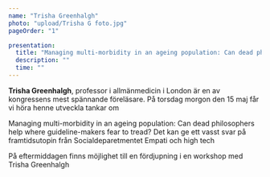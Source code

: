 ```yaml
---
name: "Trisha Greenhalgh"
photo: "upload/Trisha G foto.jpg"
pageOrder: "1"

presentation:
  title: "Managing multi-morbidity in an ageing population: Can dead philosophers help where guideline-makers fear to tread?"
  description: ""
  time: ""
---
```


**Trisha Greenhalgh**, professor i allmänmedicin i London är en av kongressens mest spännande föreläsare. På torsdag morgon den 15 maj får vi höra henne utveckla tankar om  

Managing multi-morbidity in an ageing population: Can dead philosophers help where guideline-makers fear to tread? 
Det  kan ge ett vasst svar på framtidsutopin från Socialdeparetmentet 
Empati och high tech 

På eftermiddagen finns möjlighet till en fördjupning i en workshop med Trisha Greenhalgh
